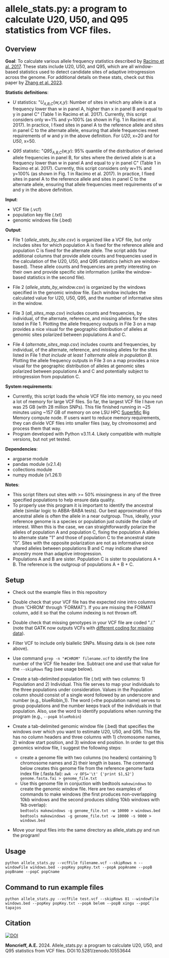 # allele_stats.py: a program to calculate U20, U50, and Q95 statistics from VCF files.


## Overview 

**Goal**: To calculate various allele frequency statistics described by [Racimo et al. 2017](https://doi.org/10.1093/molbev/msw216). These stats include U20, U50, and Q95, which are all window-based statistics used to detect candidate sites of adaptive introgression across the genome. For additional details on these stats, check out this paper by [Zhang et al. 2023](https://doi.org/10.1093/molbev/msad001).

**Statistic definitions**: 

- *U* statistics: "*U<sub>A,B,C</sub>*(*w,x,y*): Number of sites in which any allele is at a frequency lower than w in panel A, higher than x in panel B and equal to y in panel C" (Table 1 in Racimo et al. 2017). Currently, this script considers only w=1% and y=100% (as shown in Fig. 1 in Racimo et al. 2017). In practice, I fixed sites in panel A to the reference allele and sites in panel C to the alternate allele, ensuring that allele frequencies meet requirements of w and y in the above definition. For *U20*, x=20 and for *U50*, x=50.

- *Q95* statistic:
"*Q95<sub>A,B,C</sub>*(*w,y*): 95% quantile of the distribution of derived allele frequencies 
in panel B, for sites where the derived allele is at a frequency lower 
than w in panel A and equal to y in panel C" (Table 1 in Racimo et al. 2017). Currently, this script considers only w=1% and y=100% (as shown in Fig. 1 in Racimo et al. 2017). In practice, I fixed sites in panel A to the reference allele and sites in panel C to the alternate allele, ensuring that allele frequencies meet requirements of w and y in the above definition.

**Input**: 
- VCF file (.vcf)
- population key file (.txt)
- genomic windows file (.bed)

**Output**:
- File 1 (*allele_stats_by_site.csv*) is organized like a VCF file, but only includes sites for which population A is fixed for the reference allele and population C is fixed for the alternate allele. The script adds four additional columns that provide allele counts and frequencies used in the calculation of the U20, U50, and Q95 statistics (which are window-based). These allele counts and frequencies are pretty interesting on their own and provide specific site information (unlike the window-based statistics in the second file).

- File 2 (*allele_stats_by_window.csv*) is organized by the windows specified in the genomic window file. Each window includes the calculated value for U20, U50, Q95, and the number of informative sites in the window.

- File 3 (*all_sites_map.csv*) includes counts and frequencies, by individual, of the alternate, reference, and missing alleles for the sites listed in File 1. Plotting the allele frequency outputs in File 3 on a map provides a nice visual for the geographic distribution of alleles at genomic sites polarized between populations A and C.

- File 4 (*alternate_sites_map.csv*) includes counts and frequencies, by individual, of the alternate, reference, and missing alleles for the sites listed in File 1 *that include at least 1 alternate allele in population B*. Plotting the allele frequency outputs in File 3 on a map provides a nice visual for the geographic distribution of alleles at genomic sites polarized between populations A and C and potentially subject to introgression from population C.

**System requirements**: 
- Currently, this script loads the whole VCF file into memory, so you need a lot of memory for large VCF files. So far, the largest VCF file I have run was 25 GB (with 28 million SNPs). This file finished running in ~25 minutes using ~157 GB of memory on one LSU HPC [SuperMic](https://www.hpc.lsu.edu/docs/guides.php?system=SuperMIC) Big Memory compute node. If users want to reduce memory requirements, they can divide VCF files into smaller files (say, by chromosome) and process them that way.
- Program developed with Python v3.11.4. Likely compatible with multiple versions, but not yet tested.

**Dependencies**:
- argparse module
- pandas module (v2.1.4)
- collections module
- numpy module (v1.26.1)

**Notes**: 

- This script filters out sites with >= 50% missingness in any of the three specified populations to help ensure data quality.
- To properly use this program it is important to identify the ancestral allele (similar logic to ABBA-BABA tests). Our best approximation of this ancestral allele is often the allele in a near outgroup. Thus, ideally, your reference genome is a species or population just outside the clade of interest. When this is the case, we can straightforwardly polarize the alleles of population A and population C, fixing the population A alleles to alternate state "1" and those of population C to the ancestral state "0". Sites with the opposite polarization are not as informative since shared alleles between populations B and C may indicate shared ancestry more than adaptive introgression. 
- Populations A and B are sister. Population C is sister to populations A + B. The reference is the outgroup of populations A + B + C.


## Setup

- Check out the example files in this repository
- Double check that your VCF file has the expected nine intro columns (from 'CHROM' through 
'FORMAT'). If you are missing the FORMAT column, add it so that the column indexing is not thrown off.
- Double check that missing genotypes in your VCF file are coded "./." (note that GATK now outputs VCFs with [different coding for missing data](https://gatk.broadinstitute.org/hc/en-us/articles/6012243429531-GenotypeGVCFs-and-the-death-of-the-dot)).
- Filter VCF to include only biallelic SNPs. Missing data is ok (see note above).
- Use command `grep -n "#CHROM" filename.vcf` to identify the line number of the VCF file 
header line. Subtract one and use that value for the `--skipRows` flag (see usage below).
- Create a tab-delimited population file (.txt) with two columns: 1) Population and 2) Individual. This file serves to map your individuals to the three populations under consideration. Values in the Population column should consist of a single word followed by an underscore and number (e.g., blueRobin_1). The word (=the population name) serves to group populations and the number keeps track of the individuals in that population. Also, use the word to identify populations when running the program (e.g., `--popA blueRobin`)
- Create a tab-delimited genomic window file (.bed) that specifies the windows over which you want to estimate U20, U50, and Q95. This file has no column headers and three columns with 1) chromosome names, 2) window start position, and 3) window end position. In order to get this genomics window file, I suggest the following steps:
    + create a genome file with two columns (no headers) containing 1) chromosome names and 2) their length in bases. The command below creates this genome file from the reference genome fasta index file (.fasta.fai): `awk -v OFS='\t' {'print $1,$2'} genome.fasta.fai > genome_file.txt`
    + Use this genome file in conjuction with bedtools `makewindows` to create the genomic window file. Here are two examples of commands to make windows (the first produces non-overlapping 10kb windows and the second produces sliding 10kb windows with 1kb overlap): \
    `bedtools makewindows -g genome_file.txt -w 10000 > windows.bed` \
    `bedtools makewindows -g genome_file.txt -w 10000 -s 9000 > windows.bed`

- Move your input files into the same directory as allele_stats.py and run the program!

## Usage

`python allele_stats.py --vcfFile filename.vcf --skipRows n
--windowFile windows.bed --popKey popKey.txt --popA popAname
--popB popBname --popC popCname`

## Command to run example files

`python allele_stats.py --vcfFile test.vcf --skipRows 81 --windowFile windows.bed --popKey popKey.txt --popA belem --popB xingu --popC tapajos`



## Citation

[![DOI](https://zenodo.org/badge/746977070.svg)](https://zenodo.org/doi/10.5281/zenodo.10553643)



**Moncrieff, A.E.** 2024. Allele_stats.py: a program to calculate U20, U50, and Q95 statistics from VCF files. DOI:10.5281/zenodo.10553644
